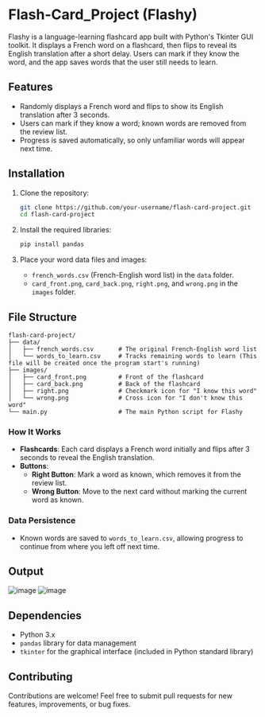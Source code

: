 # Flash-Card_Project (Flashy)

Flashy is a language-learning flashcard app built with Python's Tkinter GUI toolkit. It displays a French word on a flashcard, then flips to reveal its English translation after a short delay. Users can mark if they know the word, and the app saves words that the user still needs to learn.

## Features

- Randomly displays a French word and flips to show its English translation after 3 seconds.
- Users can mark if they know a word; known words are removed from the review list.
- Progress is saved automatically, so only unfamiliar words will appear next time.

## Installation

1. Clone the repository:
   ```bash
   git clone https://github.com/your-username/flash-card-project.git
   cd flash-card-project
   ```

2. Install the required libraries:
   ```bash
   pip install pandas
   ```

3. Place your word data files and images:
   - `french_words.csv` (French-English word list) in the `data` folder.
   - `card_front.png`, `card_back.png`, `right.png`, and `wrong.png` in the `images` folder.

## File Structure

```
flash-card-project/
├── data/
│   ├── french_words.csv       # The original French-English word list
│   └── words_to_learn.csv     # Tracks remaining words to learn (This file will be created once the program start's running)
├── images/
│   ├── card_front.png         # Front of the flashcard
│   ├── card_back.png          # Back of the flashcard
│   ├── right.png              # Checkmark icon for "I know this word"
│   └── wrong.png              # Cross icon for "I don't know this word"
└── main.py                    # The main Python script for Flashy
```
### How It Works

- **Flashcards**: Each card displays a French word initially and flips after 3 seconds to reveal the English translation.
- **Buttons**: 
  - **Right Button**: Mark a word as known, which removes it from the review list.
  - **Wrong Button**: Move to the next card without marking the current word as known.

### Data Persistence

- Known words are saved to `words_to_learn.csv`, allowing progress to continue from where you left off next time.

## Output
![image](https://github.com/user-attachments/assets/2745e682-f12e-4695-9015-fe7718df46b5)
![image](https://github.com/user-attachments/assets/cf9291b2-6e60-414b-9528-0fd4696e4dab)

## Dependencies

- Python 3.x
- `pandas` library for data management
- `tkinter` for the graphical interface (included in Python standard library)

## Contributing

Contributions are welcome! Feel free to submit pull requests for new features, improvements, or bug fixes.
